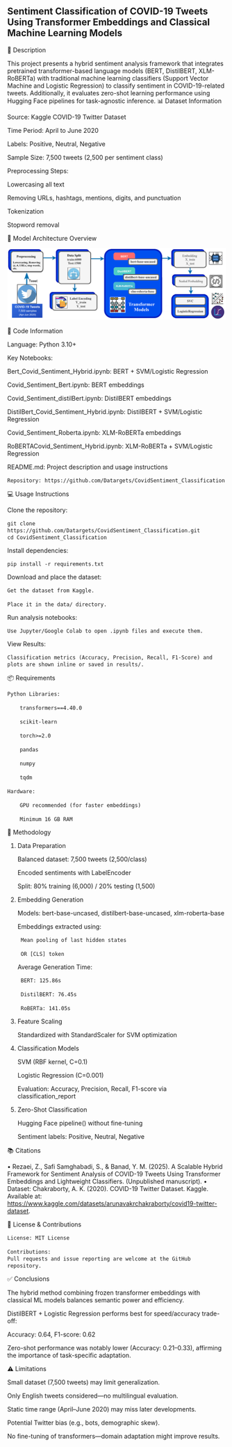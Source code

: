 ## Sentiment Classification of COVID-19 Tweets Using Transformer Embeddings and Classical Machine Learning Models
📌 Description

This project presents a hybrid sentiment analysis framework that integrates pretrained transformer-based language models (BERT, DistilBERT, XLM-RoBERTa) with traditional machine learning classifiers (Support Vector Machine and Logistic Regression) to classify sentiment in COVID-19-related tweets. Additionally, it evaluates zero-shot learning performance using Hugging Face pipelines for task-agnostic inference.
📊 Dataset Information

Source: Kaggle COVID-19 Twitter Dataset

Time Period: April to June 2020

Labels: Positive, Neutral, Negative

Sample Size: 7,500 tweets (2,500 per sentiment class)

Preprocessing Steps:

  Lowercasing all text

  Removing URLs, hashtags, mentions, digits, and punctuation

  Tokenization

  Stopword removal

🧠 Model Architecture Overview

   ![Model Architecture](Image/Figure1.png)


🧾 Code Information

   Language: Python 3.10+

   Key Notebooks:

   Bert_Covid_Sentiment_Hybrid.ipynb: BERT + SVM/Logistic Regression

   Covid_Sentiment_Bert.ipynb: BERT embeddings

   Covid_Sentiment_distilBert.ipynb: DistilBERT embeddings

   DistilBert_Covid_Sentiment_Hybrid.ipynb: DistilBERT + SVM/Logistic Regression

   Covid_Sentiment_Roberta.ipynb: XLM-RoBERTa embeddings

   RoBERTACovid_Sentiment_Hybrid.ipynb: XLM-RoBERTa + SVM/Logistic Regression

   README.md: Project description and usage instructions

    Repository: https://github.com/Datargets/CovidSentiment_Classification

💻 Usage Instructions

  Clone the repository:

    git clone https://github.com/Datargets/CovidSentiment_Classification.git
    cd CovidSentiment_Classification

Install dependencies:

    pip install -r requirements.txt

Download and place the dataset:

    Get the dataset from Kaggle.

    Place it in the data/ directory.

Run analysis notebooks:

    Use Jupyter/Google Colab to open .ipynb files and execute them.

View Results:

    Classification metrics (Accuracy, Precision, Recall, F1-Score) and plots are shown inline or saved in results/.

📦 Requirements

    Python Libraries:

        transformers==4.40.0

        scikit-learn

        torch>=2.0

        pandas

        numpy

        tqdm

    Hardware:

        GPU recommended (for faster embeddings)

        Minimum 16 GB RAM

🧪 Methodology
1. Data Preparation

    Balanced dataset: 7,500 tweets (2,500/class)

    Encoded sentiments with LabelEncoder

    Split: 80% training (6,000) / 20% testing (1,500)

2. Embedding Generation

    Models: bert-base-uncased, distilbert-base-uncased, xlm-roberta-base

    Embeddings extracted using:

        Mean pooling of last hidden states

        OR [CLS] token

    Average Generation Time:

        BERT: 125.86s

        DistilBERT: 76.45s

        RoBERTa: 141.05s

3. Feature Scaling

    Standardized with StandardScaler for SVM optimization

4. Classification Models

    SVM (RBF kernel, C=0.1)

    Logistic Regression (C=0.001)

    Evaluation: Accuracy, Precision, Recall, F1-score via classification_report

5. Zero-Shot Classification

    Hugging Face pipeline() without fine-tuning

    Sentiment labels: Positive, Neutral, Negative

📚 Citations

    
  •	Rezaei, Z., Safi Samghabadi, S., & Banad, Y. M. (2025). A Scalable Hybrid Framework for Sentiment Analysis of COVID-19 Tweets Using Transformer Embeddings and Lightweight Classifiers. (Unpublished manuscript).
  •	Dataset: Chakraborty, A. K. (2020). COVID-19 Twitter Dataset. Kaggle. Available at: https://www.kaggle.com/datasets/arunavakrchakraborty/covid19-twitter-dataset.


📜 License & Contributions

    License: MIT License

    Contributions:
    Pull requests and issue reporting are welcome at the GitHub repository.

✅ Conclusions

  The hybrid method combining frozen transformer embeddings with classical ML models balances semantic power and efficiency.

  DistilBERT + Logistic Regression performs best for speed/accuracy trade-off:

  Accuracy: 0.64, F1-score: 0.62

  Zero-shot performance was notably lower (Accuracy: 0.21–0.33), affirming the importance of task-specific adaptation.

⚠️ Limitations

  Small dataset (7,500 tweets) may limit generalization.

  Only English tweets considered—no multilingual evaluation.

  Static time range (April–June 2020) may miss later developments.

  Potential Twitter bias (e.g., bots, demographic skew).

  No fine-tuning of transformers—domain adaptation might improve results.
